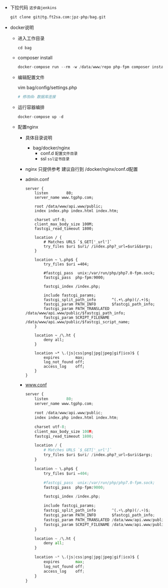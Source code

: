 - 下拉代码 `这步由jenkins`

  ``` python
  git clone git@tg.ft2sa.com:jpz-php/bag.git  
  ```

- docker说明

  - 进入工作目录

    ``` python
    cd bag
    ```

  - composer install

    ``` python
    docker-compose run --rm -w /data/www/repo php-fpm composer install
    ```

  - 编辑配置文件

    vim bag/config/settings.php

    ``` php
    # 修改db 数据库连接
    ```

  - 运行容器编排

    ``` python
    docker-compose up -d
    ```

  - 配置nginx

    - 具体目录说明

      - bag/docker/nginx
        - conf.d `配置文件目录`
        - ssl `ssl证书目录`

    - nginx 只提供参考 建议自行到 /docker/nginx/conf.d配置

    - admin.conf

      ``` nginx
      server {
          listen        80;
          server_name www.tgphp.com;
      
          root /data/www/api.www/public;
          index index.php index.html index.htm;
      
          charset utf-8;
          client_max_body_size 100M;
          fastcgi_read_timeout 1800;
      
          location / {
              # Matches URLS `$_GET['_url']`
              try_files $uri $uri/ /index.php?_url=$uri&$args;
          }
      
          location ~ \.php$ {
              try_files $uri =404;
      
              #fastcgi_pass  unix:/var/run/php/php7.0-fpm.sock;
              fastcgi_pass  php-fpm:9000;
      
              fastcgi_index /index.php;
      
              include fastcgi_params;
              fastcgi_split_path_info       ^(.+\.php)(/.+)$;
              fastcgi_param PATH_INFO       $fastcgi_path_info;
              fastcgi_param PATH_TRANSLATED /data/www/api.www/public/$fastcgi_path_info;
              fastcgi_param SCRIPT_FILENAME /data/www/api.www/public/$fastcgi_script_name;
          }
      
          location ~ /\.ht {
              deny all;
          }
      
          location ~* \.(js|css|png|jpg|jpeg|gif|ico)$ {
              expires       max;
              log_not_found off;
              access_log    off;
          }
      }
      ```

    - www.conf

      ```` python
      server {
          listen        80;
          server_name www.tgphp.com;
      
          root /data/www/api.www/public;
          index index.php index.html index.htm;
      
          charset utf-8;
          client_max_body_size 100M;
          fastcgi_read_timeout 1800;
      
          location / {
              # Matches URLS `$_GET['_url']`
              try_files $uri $uri/ /index.php?_url=$uri&$args;
          }
      
          location ~ \.php$ {
              try_files $uri =404;
      
              #fastcgi_pass  unix:/var/run/php/php7.0-fpm.sock;
              fastcgi_pass  php-fpm:9000;
      
              fastcgi_index /index.php;
      
              include fastcgi_params;
              fastcgi_split_path_info       ^(.+\.php)(/.+)$;
              fastcgi_param PATH_INFO       $fastcgi_path_info;
              fastcgi_param PATH_TRANSLATED /data/www/api.www/public/$fastcgi_path_info;
              fastcgi_param SCRIPT_FILENAME /data/www/api.www/public/$fastcgi_script_name;
          }
      
          location ~ /\.ht {
              deny all;
          }
      
          location ~* \.(js|css|png|jpg|jpeg|gif|ico)$ {
              expires       max;
              log_not_found off;
              access_log    off;
          }
      }
      
      ````

      